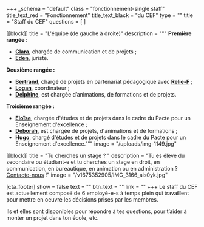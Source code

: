 +++
_schema = "default"
class = "fonctionnement-single staff"
title_text_red = "Fonctionnement"
title_text_black = "du CEF"
type = ""
title = "Staff du CEF"
questions = [ ]

[[block]]
title = "L'équipe (de gauche à droite)"
description = """
**Première rangée :**

* [**Clara**](mailto:clara@lecef.org "cef.clara@gmail.com"), chargée de communication et de projets ;
* [**Eden**](mailto:eden@lecef.org), juriste.

**Deuxième rangée :**

* [**Bertrand**](mailto:bertrand@lecef.org), chargé de projets en partenariat pédagogique avec [**Relie-F**](http://relie-f.be/)&nbsp;;
* [**Logan**](mailto:logan@lecef.org "logan@lecef.org"), coordinateur ;
* **[Delphine](mailto:delphine@lecef.org)**, est chargée d’animations, de formations et de projets.

**Troisième rangée :**&nbsp;

* [**Eloïse**](mailto:eloise@lecef.org), chargée d'études et de projets dans le cadre du Pacte pour un Enseignement d'excellence ;
* [**Deborah**](mailto:deborah@lecef.org "deborah@lecef.org"), est chargée de projets, d'animations et de formations ;
* **[Hugo](mailto:hugo@lecef.org)**, chargé d'études et de projets dans le cadre du Pacte pour un Enseignement d'excellence."""
image = "/uploads/img-1149.jpg"

[[block]]
title = "Tu cherches un stage ? "
description = "Tu es élève du secondaire ou étudiant-e et tu cherches un stage en droit, en communication, en bureautique, en animation ou en administration ? [Contacte-nous](/contact) !"
image = "/v1675352905/IMG_3166_ais0yk.jpg"

[cta_footer]
show = false
text = ""
btn_text = ""
link = ""
+++
Le staff du CEF est actuellement composé de 6 employé-e-s à temps plein qui travaillent pour mettre en oeuvre les décisions prises par les membres.

Ils et elles sont disponibles pour répondre à tes questions, pour t’aider à monter un projet dans ton école, etc.